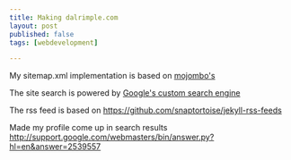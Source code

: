 ```yaml
---
title: Making dalrimple.com  
layout: post  
published: false  
tags: [webdevelopment]  

---
```


My sitemap.xml implementation is based on [mojombo's](https://github.com/mojombo/jekyll/blob/master/test/source/sitemap.xml)

The site search is powered by [Google's custom search engine](http://www.google.com/cse)

The rss feed is based on <https://github.com/snaptortoise/jekyll-rss-feeds> 

Made my profile come up in search results <http://support.google.com/webmasters/bin/answer.py?hl=en&answer=2539557>

